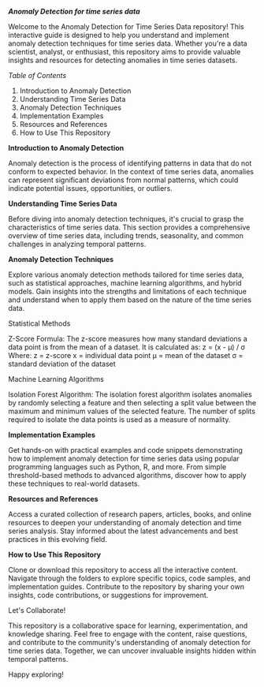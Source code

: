 ***Anomaly Detection for time series data***

Welcome to the Anomaly Detection for Time Series Data repository! This interactive guide is designed to help you understand and implement anomaly detection techniques for time series data. Whether you're a data scientist, analyst, or enthusiast, this repository aims to provide valuable insights and resources for detecting anomalies in time series datasets.

*Table of Contents*

1. Introduction to Anomaly Detection
2. Understanding Time Series Data
3. Anomaly Detection Techniques
4. Implementation Examples
5. Resources and References
6. How to Use This Repository

**Introduction to Anomaly Detection**

Anomaly detection is the process of identifying patterns in data that do not conform to expected behavior. In the context of time series data, anomalies can represent significant deviations from normal patterns, which could indicate potential issues, opportunities, or outliers.


**Understanding Time Series Data**

Before diving into anomaly detection techniques, it's crucial to grasp the characteristics of time series data. This section provides a comprehensive overview of time series data, including trends, seasonality, and common challenges in analyzing temporal patterns.


**Anomaly Detection Techniques**

Explore various anomaly detection methods tailored for time series data, such as statistical approaches, machine learning algorithms, and hybrid models. Gain insights into the strengths and limitations of each technique and understand when to apply them based on the nature of the time series data.


Statistical Methods

Z-Score Formula: The z-score measures how many standard deviations a data point is from the mean of a dataset. It is calculated as:
z = (x - μ) / σ
Where:
z = z-score
x = individual data point
μ = mean of the dataset
σ = standard deviation of the dataset

Machine Learning Algorithms

Isolation Forest Algorithm: The isolation forest algorithm isolates anomalies by randomly selecting a feature and then selecting a split value between the maximum and minimum values of the selected feature. The number of splits required to isolate the data points is used as a measure of normality.

**Implementation Examples**

Get hands-on with practical examples and code snippets demonstrating how to implement anomaly detection for time series data using popular programming languages such as Python, R, and more. From simple threshold-based methods to advanced algorithms, discover how to apply these techniques to real-world datasets.


**Resources and References**

Access a curated collection of research papers, articles, books, and online resources to deepen your understanding of anomaly detection and time series analysis. Stay informed about the latest advancements and best practices in this evolving field.


**How to Use This Repository**

Clone or download this repository to access all the interactive content.
Navigate through the folders to explore specific topics, code samples, and implementation guides.
Contribute to the repository by sharing your own insights, code contributions, or suggestions for improvement.

Let's Collaborate!

This repository is a collaborative space for learning, experimentation, and knowledge sharing. Feel free to engage with the content, raise questions, and contribute to the community's understanding of anomaly detection for time series data. Together, we can uncover invaluable insights hidden within temporal patterns.


Happy exploring!

